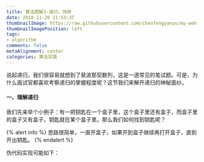 ```yaml
---
title: 算法图解3-递归，快排
date: 2018-11-26 11:53:37
thumbnailImage: https://raw.githubusercontent.com/chenfengyanyu/my-web-accumulation/master/images/algorithm/logo.png
thumbnailImagePosition: left
tags: 
- algorithm
comments: false
metaAlignment: center
categories: 算法实践
---
```

说起递归，我们很容易就想到了斐波那契数列，这是一道常见的笔试题。可是，为什么面试官都喜欢考察递归的掌握程度呢？这节我们来解开递归的神秘面纱。
<!-- more -->
#### 一、理解递归
我们先来举个小例子：有一把钥匙在一个盒子里，这个盒子里还有盒子，而盒子里的盒子又有盒子，钥匙就在某个盒子里。那么我们如何找到钥匙呢？

{% alert info %}
思路很简单，一直开盒子，如果开到盒子继续再打开盒子，直到开出钥匙。
{% endalert %}

伪代码实现可能如下：